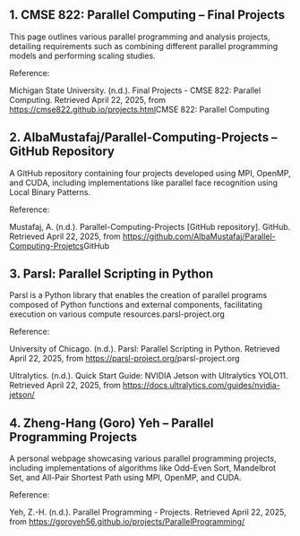 
​

## 1. CMSE 822: Parallel Computing – Final Projects

This page outlines various parallel programming and analysis projects, detailing requirements such as combining different parallel programming models and performing scaling studies.​

Reference:

Michigan State University. (n.d.). Final Projects - CMSE 822: Parallel Computing. Retrieved April 22, 2025, from https://cmse822.github.io/projects.html​
CMSE 822: Parallel Computing

## 2. AlbaMustafaj/Parallel-Computing-Projects – GitHub Repository

A GitHub repository containing four projects developed using MPI, OpenMP, and CUDA, including implementations like parallel face recognition using Local Binary Patterns.​

Reference:

Mustafaj, A. (n.d.). Parallel-Computing-Projects [GitHub repository]. GitHub. Retrieved April 22, 2025, from https://github.com/AlbaMustafaj/Parallel-Computing-Projetcs​
GitHub

## 3. Parsl: Parallel Scripting in Python

Parsl is a Python library that enables the creation of parallel programs composed of Python functions and external components, facilitating execution on various compute resources.​
parsl-project.org

Reference:

University of Chicago. (n.d.). Parsl: Parallel Scripting in Python. Retrieved April 22, 2025, from https://parsl-project.org/​
parsl-project.org

Ultralytics. (n.d.). Quick Start Guide: NVIDIA Jetson with Ultralytics YOLO11. Retrieved April 22, 2025, from https://docs.ultralytics.com/guides/nvidia-jetson/

## 4. Zheng-Hang (Goro) Yeh – Parallel Programming Projects

A personal webpage showcasing various parallel programming projects, including implementations of algorithms like Odd-Even Sort, Mandelbrot Set, and All-Pair Shortest Path using MPI, OpenMP, and CUDA.​


Reference:

Yeh, Z.-H. (n.d.). Parallel Programming - Projects. Retrieved April 22, 2025, from https://goroyeh56.github.io/projects/ParallelProgramming/​
